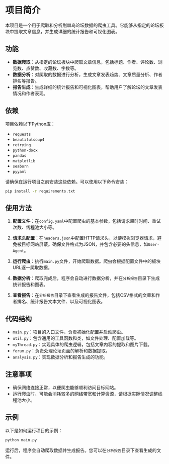 # 项目简介

本项目是一个用于爬取和分析荆棘鸟论坛数据的爬虫工具。它能够从指定的论坛板块中提取文章信息，并生成详细的统计报告和可视化图表。

## 功能

- **数据爬取**：从指定的论坛板块中爬取文章信息，包括标题、作者、评论数、浏览数、点赞数、收藏数、字数等。
- **数据分析**：对爬取的数据进行分析，生成文章发表趋势、文章质量分析、作者排名等报告。
- **报告生成**：生成详细的统计报告和可视化图表，帮助用户了解论坛的文章发表情况和作者表现。

## 依赖

项目依赖以下Python库：

- `requests`
- `beautifulsoup4`
- `retrying`
- `python-docx`
- `pandas`
- `matplotlib`
- `seaborn`
- `pyyaml`

请确保在运行项目之前安装这些依赖。可以使用以下命令安装：

```bash
pip install -r requirements.txt
```

## 使用方法

1. **配置文件**：在`config.yaml`中配置爬虫的基本参数，包括请求超时时间、重试次数、线程池大小等。

2. **请求头配置**：在`headers.json`中配置HTTP请求头，以便模拟浏览器请求，避免被目标网站屏蔽。确保文件格式为JSON，并包含必要的头信息，如`User-Agent`。

3. **运行爬虫**：执行`main.py`文件，开始爬取数据。爬虫会根据配置文件中的板块URL逐一爬取数据。

4. **数据分析**：爬取完成后，程序会自动进行数据分析，并在`分析报告`目录下生成统计报告和图表。

5. **查看报告**：在`分析报告`目录下查看生成的报告文件，包括CSV格式的文章和作者排名、统计报告文本文件、以及可视化图表。

## 代码结构

- `main.py`：项目的入口文件，负责初始化配置并启动爬虫。
- `util.py`：包含通用的工具函数和类，如文件处理、配置加载等。
- `myThread.py`：实现具体的爬虫逻辑，包括文章内容的提取和图片下载。
- `forum.py`：负责处理论坛页面的解析和数据提取。
- `analysis.py`：实现数据分析和报告生成的功能。

## 注意事项

- 确保网络连接正常，以便爬虫能够顺利访问目标网站。
- 运行爬虫时，可能会消耗较多的网络带宽和计算资源，请根据实际情况调整线程池大小。

## 示例

以下是如何运行项目的示例：

```bash
python main.py
```

运行后，程序会自动爬取数据并生成报告。您可以在`分析报告`目录下查看生成的文件。

